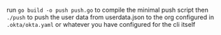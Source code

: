 run `go build -o push push.go` to compile the minimal push script then `./push` to push the user data from userdata.json to the org configured in `.okta/okta.yaml` or whatever you have configured for the cli itself